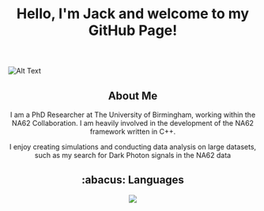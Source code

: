 <header align="center">
    <h1>Hello, I'm Jack and welcome to my GitHub Page!</h1>
</header>

![Alt Text](https://media.giphy.com/media/v1.Y2lkPTc5MGI3NjExZ21ieXVrMzluODE0aDFhaWg0bjVscGlncnhxeG82YWVrMmU0NWg2eSZlcD12MV9pbnRlcm5hbF9naWZfYnlfaWQmY3Q9Zw/26gsvCk59AwGX28XS/giphy.gif)

<div align="center">
    <h2>About Me</h2>
    <p>I am a PhD Researcher at The University of Birmingham, working within the NA62 Collaboration. I am heavily involved in the development of the NA62 framework written in C++.</p>
    <p>I enjoy creating simulations and conducting data analysis on large datasets, such as my search for Dark Photon signals in the NA62 data</p>
</div>

<div align="center">
    <h2>:abacus: Languages </h2>
    <p align="center">
        <img src="https://skillicons.dev/icons?i=linux,git,py,docker,c,cpp,sqlite,html,css" />
    </p>
</div>

</div>



